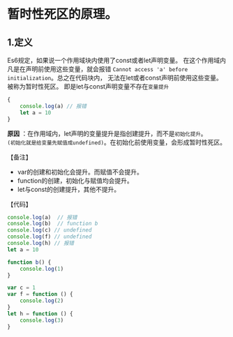 # 暂时性死区的原理。

## 1.定义
Es6规定，如果说一个作用域块内使用了const或者let声明变量。
在这个作用域内凡是在声明前使用这些变量，就会报错
`Cannot access 'a' before initialization`。总之在代码块内，
无法在let或者const声明前使用这些变量。被称为暂时性死区。
即是let与const声明变量不存在`变量提升`

```js
{
    console.log(a) // 报错
    let a = 10
}
```

**原因** ：在作用域内，let声明的变量提升是指创建提升，而不是`初始化提升`。  
`(初始化就是给变量先赋值成undefined)`。在初始化前使用变量，会形成暂时性死区。

【备注】

* var的创建和初始化会提升。而赋值不会提升。
* function的创建，初始化与赋值均会提升。
* let与const的创建提升，其他不提升。

【代码】

```js
console.log(a)  // 报错
console.log(b)  // function b
console.log(c) // undefined
console.log(f) // undefined
console.log(h) // 报错
let a = 10

function b() {
    console.log(1)
}

var c = 1
var f = function () {
    console.log(2)
}
let h = function () {
    console.log(3)
}
```
